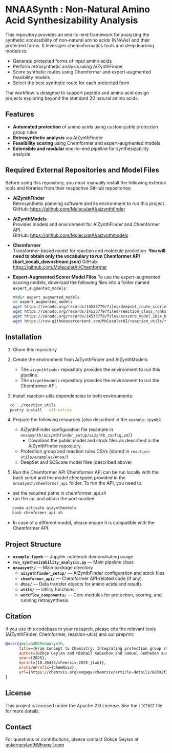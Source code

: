 # NNAASynth : Non-Natural Amino Acid Synthesizability Analysis

This repository provides an end-to-end framework for analyzing the synthetic accessibility of non-natural amino acids (NNAAs) and their protected forms. It leverages cheminformatics tools and deep learning models to:
- Generate protected forms of input amino acids
- Perform retrosynthetic analysis using AiZynthFinder
- Score synthetic routes using Chemformer and expert-augmented feasibility models
- Select the best synthetic route for each protected form

The workflow is designed to support peptide and amino acid design projects exploring beyond the standard 20 natural amino acids.

## Features 
- **Automated protection** of amino acids using customizable protection group rules
- **Retrosynthetic analysis** via AiZynthFinder
- **Feasibility scoring** using Chemformer and expert-augmented models
- **Extensible and modular** end-to-end pipeline for synthesizability analysis

## Required External Repositories and Model Files

Before using this repository, you must manually install the following external tools and libraries from their respective GitHub repositories:

- **AiZynthFinder**  
  Retrosynthetic planning software and its environment to run this project.
  GitHub: https://github.com/MolecularAI/aizynthfinder


- **AiZynthModels**  
  Provides models and environment for AiZynthFinder and Chemformer API.   
  GitHub: https://github.com/MolecularAI/aizynthmodels


- **Chemformer**  
  Transformer-based model for reaction and molecule prediction. **You will need to obtain only the vocabulary to run Chemformer API (bart_vocab_downstream.json)**
  GitHub: https://github.com/MolecularAI/Chemformer  
  

- **Expert-Augmented Scorer Model Files**
To use the expert-augmented scoring models, download the following files into a folder named `expert_augmented_models`:
  ```bash
  mkdir expert_augmented_models
  cd expert_augmented_models
  wget https://zenodo.org/records/14533779/files/deepset_route_scoring_sdf.onnx?download=1 -O deepset_route_scoring_sdf.onnx
  wget https://zenodo.org/records/14533779/files/reaction_class_ranks.csv?download=1 -O reaction_class_ranks.csv
  wget https://zenodo.org/records/14533779/files/scscore_model_1024_bits.onnx?download=1 -O scscore_model_1024_bits.onnx
  wget https://raw.githubusercontent.com/MolecularAI/reaction_utils/refs/heads/route-scoring-example/examples/route-scoring/example-routes.json
   ```
## Installation
1. Clone this repository
2. Create the environment from AiZynthFinder and AiZynthModels:
   - The `aizynthfinder` repository provides the environment to run this pipeline.
   - The `aizynthmodels` repository provides the environment to run the Chemformer API.
   
3. Install reaction-utils dependencies to both environments:
```bash
  cd ../reaction_utils
  poetry install --all-extras
  ```
   
4. Prepare the following resources (also described in the `example.ipynb`):
   - AiZynthFinder configuration file (example in `nnaasynth/aizynthfinder_setup/aizynth_config.yml`)
     - Download the public model and stock files as described in the AiZynthFinder repository. 
   - Protection group and reaction rules CSVs (stored in `reaction-utils/examples/nnaa/`)
   - DeepSet and SCScore model files (described above)

5. Run the Chemformer API 
Chemformer API can be run locally with the bash script and the model checkpoint provided in the `nnaasynth/chemformer_api` folder. 
To run the API, you need to:
- set the required paths in chemformer_api.sh
- run the api and obtain the port number
```bash
   conda activate aizynthmodels
   bash chemformer_api.sh
   ```
- In case of a different model, please ensure it is compatible with the Chemformer API.

## Project Structure
- **`example.ipynb`** — Jupyter notebook demonstrating usage
- **`run_synthesizability_analysis.py`** — Main pipeline class
- **`nnaasynth/`** — Main package directory
  - **`aizynthfinder_setup/`** — AiZynthFinder configuration and stock files
  - **`chemformer_api/`** — Chemformer API-related code (if any)
  - **`dtos/`** — Data transfer objects for amino acids and results
  - **`utils/`** — Utility functions
  - **`workflow_components/`** — Core modules for protection, scoring, and running retrosynthesis

## Citation
If you use this codebase in your research, please cite the relevant tools (AiZynthFinder, Chemformer, reaction-utils) and our preprint:
```bibtex
@misc{geylan2025nnaasynth,
      title={From Concept to Chemistry: Integrating protection group strategy and reaction feasibility into non-natural amino acid synthesis planning}, 
      author={Gökçe Geylan and Mikhail Kabeshov and Samuel Genheden and Christos Kannas and Thierry Kogej and Leonardo De Maria and Florian David and Ola Engkvist},
      year={2025},
      eprint={10.26434/chemrxiv-2025-jtwn1},
      archivePrefix={ChemRxiv},
      url={https://chemrxiv.org/engage/chemrxiv/article-details/68592f151a8f9bdab5199312}, 
}
```

## License
This project is licensed under the Apache 2.0 License. See the `LICENSE` file for more details.

## Contact
For questions or contributions, please contact Gökçe Geylan at gokcegeylan96@gmail.com


